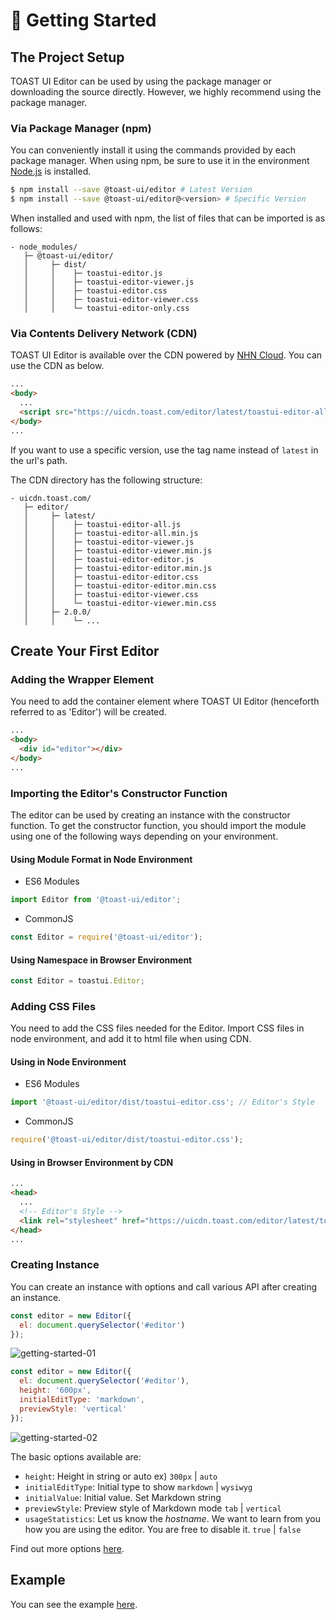 # 🚀 Getting Started

## The Project Setup

TOAST UI Editor can be used by using the package manager or downloading the source directly. However, we highly recommend using the package manager.

### Via Package Manager (npm)

You can conveniently install it using the commands provided by each package manager. When using npm, be sure to use it in the environment [Node.js](https://nodejs.org/en/) is installed.

```sh
$ npm install --save @toast-ui/editor # Latest Version
$ npm install --save @toast-ui/editor@<version> # Specific Version
```

When installed and used with npm, the list of files that can be imported is as follows:

```
- node_modules/
   ├─ @toast-ui/editor/
   │     ├─ dist/
   │     │    ├─ toastui-editor.js
   │     │    ├─ toastui-editor-viewer.js
   │     │    ├─ toastui-editor.css
   │     │    ├─ toastui-editor-viewer.css
   │     │    └─ toastui-editor-only.css
```

### Via Contents Delivery Network (CDN)

TOAST UI Editor is available over the CDN powered by [NHN Cloud](https://www.toast.com). You can use the CDN as below.

```html
...
<body>
  ...
  <script src="https://uicdn.toast.com/editor/latest/toastui-editor-all.min.js"></script>
</body>
...
```

If you want to use a specific version, use the tag name instead of `latest` in the url's path.

The CDN directory has the following structure:

```
- uicdn.toast.com/
   ├─ editor/
   │     ├─ latest/
   │     │    ├─ toastui-editor-all.js
   │     │    ├─ toastui-editor-all.min.js
   │     │    ├─ toastui-editor-viewer.js
   │     │    ├─ toastui-editor-viewer.min.js
   │     │    ├─ toastui-editor-editor.js
   │     │    ├─ toastui-editor-editor.min.js
   │     │    ├─ toastui-editor-editor.css
   │     │    ├─ toastui-editor-editor.min.css
   │     │    ├─ toastui-editor-viewer.css
   │     │    └─ toastui-editor-viewer.min.css
   │     ├─ 2.0.0/
   │     │    └─ ...
```

## Create Your First Editor

### Adding the Wrapper Element

You need to add the container element where TOAST UI Editor (henceforth referred to as 'Editor') will be created.

```html
...
<body>
  <div id="editor"></div>
</body>
...
```

### Importing the Editor's Constructor Function

The editor can be used by creating an instance with the constructor function. To get the constructor function, you should import the module using one of the following ways depending on your environment.

#### Using Module Format in Node Environment

- ES6 Modules

```javascript
import Editor from '@toast-ui/editor';
```

- CommonJS

```javascript
const Editor = require('@toast-ui/editor');
```

#### Using Namespace in Browser Environment

```javascript
const Editor = toastui.Editor;
```

### Adding CSS Files

You need to add the CSS files needed for the Editor. Import CSS files in node environment, and add it to html file when using CDN.

#### Using in Node Environment

- ES6 Modules

```javascript
import '@toast-ui/editor/dist/toastui-editor.css'; // Editor's Style
```

- CommonJS

```javascript
require('@toast-ui/editor/dist/toastui-editor.css');
```

#### Using in Browser Environment by CDN

```html
...
<head>
  ...
  <!-- Editor's Style -->
  <link rel="stylesheet" href="https://uicdn.toast.com/editor/latest/toastui-editor.min.css" />
</head>
...
```

### Creating Instance

You can create an instance with options and call various API after creating an instance.

```js
const editor = new Editor({
  el: document.querySelector('#editor')
});
```

![getting-started-01](https://user-images.githubusercontent.com/37766175/121855586-7d576000-cd2e-11eb-9196-0c20270d1221.png)

```js
const editor = new Editor({
  el: document.querySelector('#editor'),
  height: '600px',
  initialEditType: 'markdown',
  previewStyle: 'vertical'
});
```

![getting-started-02](https://user-images.githubusercontent.com/37766175/121464762-71e2fc80-c9ef-11eb-9a0a-7b06e08d3ccb.png)

The basic options available are:

- `height`: Height in string or auto ex) `300px` | `auto`
- `initialEditType`: Initial type to show `markdown` | `wysiwyg`
- `initialValue`: Initial value. Set Markdown string
- `previewStyle`: Preview style of Markdown mode `tab` | `vertical`
- `usageStatistics`: Let us know the _hostname_. We want to learn from you how you are using the editor. You are free to disable it. `true` | `false`

Find out more options [here](https://nhn.github.io/tui.editor/latest/ToastUIEditor).

## Example

You can see the example [here](https://nhn.github.io/tui.editor/latest/tutorial-example01-editor-basic).
